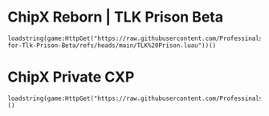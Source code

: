 # ChipX Reborn | TLK Prison Beta
``` luau
loadstring(game:HttpGet("https://raw.githubusercontent.com/Professinalskid/ChipX-for-Tlk-Prison-Beta/refs/heads/main/TLK%20Prison.luau"))()
```
# ChipX Private CXP
``` luau
loadstring(game:HttpGet("https://raw.githubusercontent.com/Professinalskid/ChipXPrivateforTlk/refs/heads/main/ChipXPrivate.luau"))()
